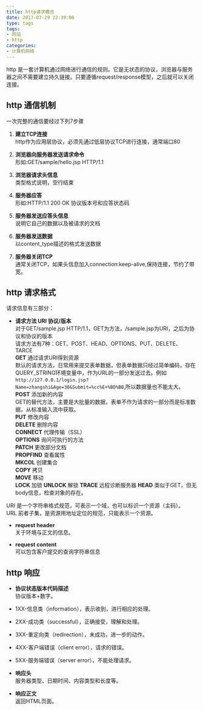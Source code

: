 ```yaml
---
title: http请求概览
date: 2017-07-29 22:39:06
type: tags
tags: 
- 网站
- http
categories: 
- 计算机网络
---
```

http 是一套计算机通过网络进行通信的规则。它是无状态的协议，浏览器与服务器之间不需要建立持久链接。只要遵循request/response模型，之后就可以关闭连接。
<!--more-->

## http 通信机制

一次完整的通信要经过下列7步骤

1. **建立TCP连接**  
http作为应用层协议，必须先通过低层协议TCP进行连接，通常端口80

2. **浏览器向服务器发送请求命令**  
形如:GET/sample/hello.jsp HTTP/1.1

3. **浏览器请求头信息**  
类型格式说明，空行结束

4. **服务器应答**  
形如:HTTP/1.1 200 OK
协议版本号和应答状态码

5. **服务器发送应答头信息**  
说明它自己的数据以及被请求的文档

6. **服务器发送数据**  
以content_type描述的格式发送数据

7. **服务器关闭TCP**  
通常关闭TCP，如果头信息加入connection:keep-alive,保持连接，节约了带宽。

## http 请求格式

请求信息有三部分：

- **请求方法 URI 协议/版本**  
对于GET/sample.jsp HTTP/1.1，GET为方法，/sample.jsp为URI，之后为协议和协议的版本  
请求方法有7种：GET、POST、HEAD、OPTIONS、PUT、DELETE、TARCE  
**GET** 通过请求URI得到资源  
默认的请求方法，日常用来提交表单数据，但表单数据只经过简单编码，存在QUERY_STRING环境变量中，作为URL的一部分发送过去。例如`http://127.0.0.1/login.jsp?Name=zhangshi&Age=30&Submit=%cc%E+%BD%BB`,所以数据量也不能太大。  
**POST** 添加新的内容  
GET的替代方法，主要是大批量的数据，表单不作为请求的一部分而是标准数据，从标准输入流中获取。  
**PUT** 修改内容  
**DELETE** 删除内容  
**CONNECT** 代理传输（SSL）  
**OPTIONS** 询问可执行的方法  
**PATCH** 更改部分文档  
**PROPFIND** 查看属性  
**MKCOL** 创建集合  
**COPY** 拷贝  
**MOVE** 移动  
**LOCK**  加锁
**UNLOCK**  解锁
**TRACE**  远程诊断服务器
**HEAD** 类似于GET，但无body信息，检查对象的存在。  

URI 是一个字符串格式规范，可表示一个域，也可以标识一个资源（主码）。  
URL 前者子集，是资源用地址定位的规范，只能表示一个资源。  

- **request header**  
关于环境与正文的信息。

- **request content**  
可以包含客户提交的查询字符串信息

## http 响应

- **协议状态版本代码描述**  
协议版本+数字。
- 1XX-信息类（information），表示收到，进行相应的处理。  
- 2XX-成功类（successful），正确接受，理解和处理。  
- 3XX-重定向类（redirection），未成功，进一步的动作。
- 4XX-客户端错误（client error），请求的错误。
- 5XX-服务端错误（server error），不能处理请求。

- **响应头**  
服务器类型、日期时间、内容类型和长度等。

- **响应正文**  
返回HTML页面。